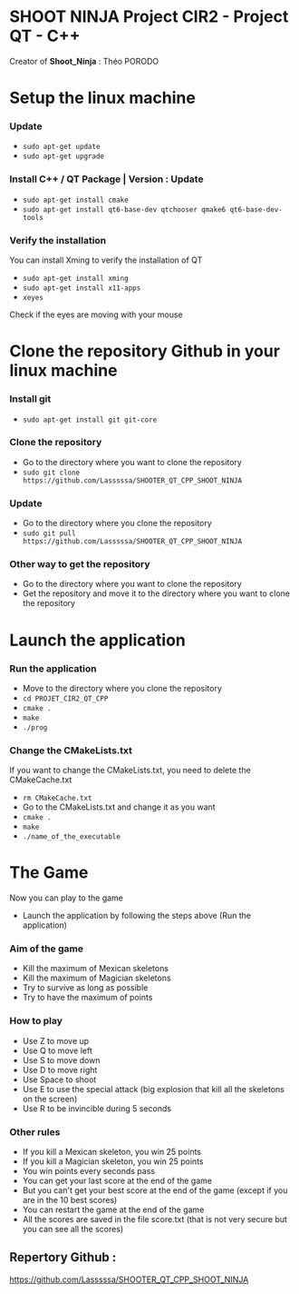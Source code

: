 # SHOOT NINJA Project CIR2 - Project QT - C++

Creator of **Shoot_Ninja** : Théo PORODO

# Setup the linux machine

### Update
- `sudo apt-get update`
- `sudo apt-get upgrade`

### Install C++ / QT Package | Version : Update
- `sudo apt-get install cmake`
- `sudo apt-get install qt6-base-dev qtchooser qmake6 qt6-base-dev-tools`

### Verify the installation
You can install Xming to verify the installation of QT
- `sudo apt-get install xming`
- `sudo apt-get install x11-apps`
- `xeyes`

Check if the eyes are moving with your mouse

# Clone the repository Github in your linux machine
### Install git
- `sudo apt-get install git git-core`
### Clone the repository
- Go to the directory where you want to clone the repository
- `sudo git clone https://github.com/Lasssssa/SHOOTER_QT_CPP_SHOOT_NINJA`

### Update
- Go to the directory where you clone the repository
- `sudo git pull https://github.com/Lasssssa/SHOOTER_QT_CPP_SHOOT_NINJA`

### Other way to get the repository
- Go to the directory where you want to clone the repository
- Get the repository and move it to the directory where you want to clone the repository

# Launch the application

### Run the application
- Move to the directory where you clone the repository
- `cd PROJET_CIR2_QT_CPP`
- `cmake .`
- `make`
- `./prog`

### Change the CMakeLists.txt
If you want to change the CMakeLists.txt, you need to delete the CMakeCache.txt
- `rm CMakeCache.txt`
- Go to the CMakeLists.txt and change it as you want
- `cmake .`
- `make`
- `./name_of_the_executable`

# The Game
Now you can play to the game
- Launch the application by following the steps above (Run the application)

### Aim of the game
- Kill the maximum of Mexican skeletons
- Kill the maximum of Magician skeletons
- Try to survive as long as possible
- Try to have the maximum of points

### How to play
- Use Z to move up
- Use Q to move left
- Use S to move down
- Use D to move right
- Use Space to shoot
- Use E to use the special attack (big explosion that kill all the skeletons on the screen)
- Use R to be invincible during 5 seconds

### Other rules
- If you kill a Mexican skeleton, you win 25 points
- If you kill a Magician skeleton, you win 25 points
- You win points every seconds pass
- You can get your last score at the end of the game
- But you can't get your best score at the end of the game (except if you are in the 10 best scores)
- You can restart the game at the end of the game
- All the scores are saved in the file score.txt (that is not very secure but you can see all the scores)


## Repertory Github :
https://github.com/Lasssssa/SHOOTER_QT_CPP_SHOOT_NINJA
